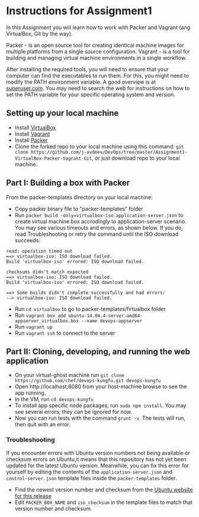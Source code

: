 Instructions for Assignment1
========================================
In this Assignment you will learn how to work with Packer and Vagrant (ang VirtualBox, Git by the way).

Packer - is an open source tool for creating identical machine images for multiple platforms from a single source configuration.
Vagrant - is a tool for building and managing virtual machine environments in a single workflow.


After installing the required tools, you will need to ensure that your computer can find the executables to run them. For this, you might need to modify the PATH environment variable. A good overview is at [superuser.com](https://superuser.com/questions/284342/what-are-path-and-other-environment-variables-and-how-can-i-set-or-use-them). You may need to search the web for instructions on how to set the PATH variable for your specific operating system and version. 

## Setting up your local machine

* Install [VirtualBox](https://www.virtualbox.org/wiki/Downloads)
* Install [Vagrant](https://www.vagrantup.com/downloads.html)
* Install [Packer](https://www.packer.io/downloads.html)
* Clone the forked repo to your local machine using this command: `git clone https://github.com/j-avdeev/DevOps/tree/master/Assignment1-VirtualBox-Packer-Vagrant-Git`, or just download repo to your local machine.

## Part I: Building a box with Packer

From the packer-templates directory on your local machine:
* Copy packer binary file to "packer-templates" folder
* Run `packer build -only=virtualbox-iso application-server.json` to create virtual machine box accrodingly to application-server scenario.
You may see various timeouts and errors, as shown below. If you do, read Troubleshooting or retry the command until the ISO download succeeds:

```
read: operation timed out
==> virtualbox-iso: ISO download failed.
Build 'virtualbox-iso' errored: ISO download failed.

checksums didn't match expected
==> virtualbox-iso: ISO download failed.
Build 'virtualbox-iso' errored: ISO download failed.

==> Some builds didn't complete successfully and had errors:
--> virtualbox-iso: ISO download failed.
```

* Run `cd virtualbox` to go to packer-templates/firtualbox folder
* Run `vagrant box add ubuntu-14.04.4-server-amd64-appserver_virtualbox.box --name devops-appserver`
* Run `vagrant up`
* Run `vagrant ssh` to connect to the server


## Part II: Cloning, developing, and running the web application

* On your virtual-ghost machine run `git clone https://github.com/chef/devops-kungfu.git devops-kungfu`
* Open http://localhost:8080 from your host-machine browse to see the app running.
* In the VM, run `cd devops-kungfu`
* To install app specific node packages, run `sudo npm install`. You may see several errors; they can be ignored for now.
* Now you can run tests with the command `grunt -v`. The tests will run, then quit with an error.

### Troubleshooting

If you encounter errors with Ubuntu version numbers not being available or checksum errors on Ubuntu,it means that this repository has not yet been updated for the latest Ubuntu version. Meanwhile, you can fix this error for yourself by editing the contents of the `application-server.json` and `control-server.json` template files inside the `packer-templates` folder.

* Find the newest version number and checksum from the [Ubuntu website for this release](http://releases.ubuntu.com/trusty/)
* Edit `PACKER_BOX_NAME` and `iso_checksum` in the template files to match that version number and checksum.
